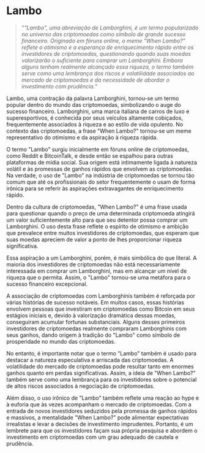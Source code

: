 # Lambo

>"*"Lambo", uma abreviação de Lamborghini, é um termo popularizado no universo das criptomoedas como símbolo de grande sucesso financeiro. Originado em fóruns online, o meme "When Lambo?" reflete o otimismo e a esperança de enriquecimento rápido entre os investidores de criptomoedas, questionando quando suas moedas valorizarão o suficiente para comprar um Lamborghini. Embora alguns tenham realmente alcançado essa riqueza, o termo também serve como uma lembrança dos riscos e volatilidade associados ao mercado de criptomoedas e da necessidade de abordar o investimento com prudência.*"

Lambo, uma contração da palavra Lamborghini, tornou-se um termo popular dentro do mundo das criptomoedas, simbolizando o auge do sucesso financeiro. Lamborghini, uma marca italiana de carros de luxo e superesportivos, é conhecida por seus veículos altamente cobiçados, frequentemente associados à riqueza e ao estilo de vida opulento. No contexto das criptomoedas, a frase "When Lambo?" tornou-se um meme representativo do otimismo e da aspiração à riqueza rápida.

O termo "Lambo" surgiu inicialmente em fóruns online de criptomoedas, como Reddit e BitcoinTalk, e desde então se espalhou para outras plataformas de mídia social. Sua origem está intimamente ligada à natureza volátil e às promessas de ganhos rápidos que envolvem as criptomoedas. Na verdade, o uso de "Lambo" na indústria de criptomoedas se tornou tão comum que até os profissionais do setor frequentemente o usam de forma irônica para se referir às aspirações extravagantes de enriquecimento rápido.

Dentro da cultura de criptomoedas, "When Lambo?" é uma frase usada para questionar quando o preço de uma determinada criptomoeda atingirá um valor suficientemente alto para que seu detentor possa comprar um Lamborghini. O uso desta frase reflete o espírito de otimismo e ambição que prevalece entre muitos investidores de criptomoedas, que esperam que suas moedas apreciem de valor a ponto de lhes proporcionar riqueza significativa.

Essa aspiração a um Lamborghini, porém, é mais simbólica do que literal. A maioria dos investidores de criptomoedas não está necessariamente interessada em comprar um Lamborghini, mas em alcançar um nível de riqueza que o permita. Assim, o "Lambo" tornou-se uma metáfora para o sucesso financeiro excepcional.

A associação de criptomoedas com Lamborghinis também é reforçada por várias histórias de sucesso notáveis. Em muitos casos, essas histórias envolvem pessoas que investiram em criptomoedas como Bitcoin em seus estágios iniciais e, devido à valorização dramática dessas moedas, conseguiram acumular fortunas substanciais. Alguns desses primeiros investidores de criptomoedas realmente compraram Lamborghinis com seus ganhos, dando origem à tradição do "Lambo" como símbolo de prosperidade no mundo das criptomoedas.

No entanto, é importante notar que o termo "Lambo" também é usado para destacar a natureza especulativa e arriscada das criptomoedas. A volatilidade do mercado de criptomoedas pode resultar tanto em enormes ganhos quanto em perdas significativas. Assim, a ideia de "When Lambo?" também serve como uma lembrança para os investidores sobre o potencial de altos riscos associados à negociação de criptomoedas.

Além disso, o uso irônico de "Lambo" também reflete uma reação ao hype e à euforia que às vezes acompanham o mercado de criptomoedas. Com a entrada de novos investidores seduzidos pela promessa de ganhos rápidos e massivos, a mentalidade "When Lambo?" pode alimentar expectativas irrealistas e levar a decisões de investimento imprudentes. Portanto, é um lembrete para que os investidores façam sua própria pesquisa e abordem o investimento em criptomoedas com um grau adequado de cautela e prudência.

